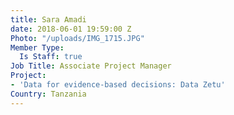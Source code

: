 ```yaml
---
title: Sara Amadi
date: 2018-06-01 19:59:00 Z
Photo: "/uploads/IMG_1715.JPG"
Member Type:
  Is Staff: true
Job Title: Associate Project Manager
Project:
- 'Data for evidence-based decisions: Data Zetu'
Country: Tanzania
---
```


